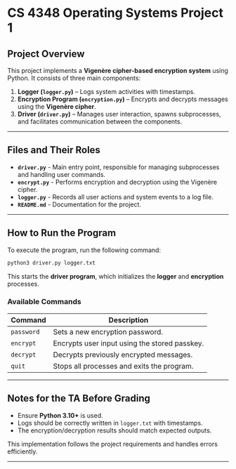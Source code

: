 # **CS 4348 Operating Systems Project 1**

## **Project Overview**
This project implements a **Vigenère cipher-based encryption system** using Python. It consists of three main components:

1. **Logger (`logger.py`)** – Logs system activities with timestamps.
2. **Encryption Program (`encryption.py`)** – Encrypts and decrypts messages using the **Vigenère cipher**.
3. **Driver (`driver.py`)** – Manages user interaction, spawns subprocesses, and facilitates communication between the components.

---

## **Files and Their Roles**
- **`driver.py`** - Main entry point, responsible for managing subprocesses and handling user commands.
- **`encrypt.py`** - Performs encryption and decryption using the Vigenère cipher.
- **`logger.py`** - Records all user actions and system events to a log file.
- **`README.md`** - Documentation for the project.

---

## **How to Run the Program**
To execute the program, run the following command:
```sh
python3 driver.py logger.txt
```
This starts the **driver program**, which initializes the **logger** and **encryption** processes.

### **Available Commands**
| **Command** | **Description** |
|------------|---------------|
| `password` | Sets a new encryption password. |
| `encrypt` | Encrypts user input using the stored passkey. |
| `decrypt` | Decrypts previously encrypted messages. |
| `quit` | Stops all processes and exits the program. |

---

## **Notes for the TA Before Grading**
- Ensure **Python 3.10+** is used.
- Logs should be correctly written in `logger.txt` with timestamps.
- The encryption/decryption results should match expected outputs.

This implementation follows the project requirements and handles errors efficiently.

---
